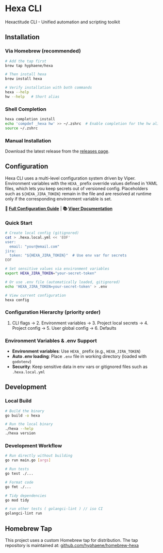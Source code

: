 # Hexa CLI

Hexactitude CLI - Unified automation and scripting toolkit

## Installation

### Via Homebrew (recommended)

```bash
# Add the tap first
brew tap hyphaene/hexa

# Then install hexa
brew install hexa

# Verify installation with both commands
hexa --help
hw --help   # Short alias

```

### Shell Completion

```bash
hexa completion install
echo 'compdef _hexa hw' >> ~/.zshrc  # Enable completion for the hw alias
source ~/.zshrc
```

### Manual Installation

Download the latest release from the [releases page](https://github.com/hyphaene/hexa/releases).

## Configuration

Hexa CLI uses a multi-level configuration system driven by Viper. Environment variables with the `HEXA_` prefix override values defined in YAML files, which lets you keep secrets out of versioned config. Placeholders such as `${HEXA_JIRA_TOKEN}` remain in the file and are resolved at runtime only if the corresponding environment variable is set.

**📖 [Full Configuration Guide](docs/configuration.md)** | **📚 [Viper Documentation](https://github.com/spf13/viper#working-with-environment-variables)**

### Quick Start

```bash
# Create local config (gitignored)
cat > .hexa.local.yml << 'EOF'
user:
  email: "your@email.com"
jira:
  token: "${HEXA_JIRA_TOKEN}"  # Use env var for secrets
EOF

# Set sensitive values via environment variables
export HEXA_JIRA_TOKEN="your-secret-token"

# Or use .env file (automatically loaded, gitignored)
echo 'HEXA_JIRA_TOKEN=your-secret-token' > .env

# View current configuration
hexa config
```

### Configuration Hierarchy (priority order)
1. CLI flags → 2. Environment variables → 3. Project local secrets → 4. Project config → 5. User global config → 6. Defaults

### Environment Variables & .env Support
- **Environment variables**: Use `HEXA_` prefix (e.g., `HEXA_JIRA_TOKEN`)
- **Auto .env loading**: Place `.env` file in working directory (loaded with `godotenv`)
- **Security**: Keep sensitive data in env vars or gitignored files such as `.hexa.local.yml`

## Development

### Local Build

```bash
# Build the binary
go build -o hexa

# Run the local binary
./hexa --help
./hexa version
```

### Development Workflow

```bash
# Run directly without building
go run main.go [args]

# Run tests
go test ./...

# Format code
go fmt ./...

# Tidy dependencies
go mod tidy

# run other tests ( golangci-lint ) // iso CI
golangci-lint run

```

## Homebrew Tap

This project uses a custom Homebrew tap for distribution. The tap repository is maintained at:
[github.com/hyphaene/homebrew-hexa](https://github.com/hyphaene/homebrew-hexa)
